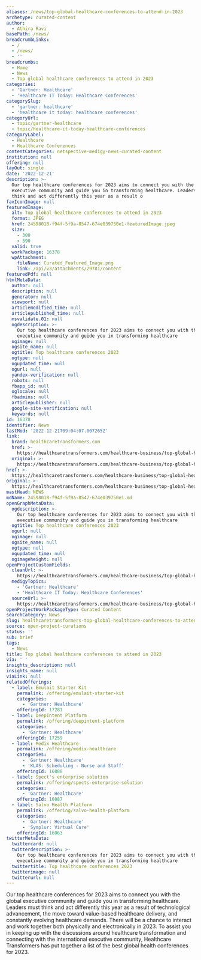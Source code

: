 ```yaml
---
aliases: /news/top-global-healthcare-conferences-to-attend-in-2023
archetype: curated-content
author:
  - Athira Ravi
basePath: /news/
breadcrumbLinks:
  - /
  - /news/
  - ''
breadcrumbs:
  - Home
  - News
  - Top global healthcare conferences to attend in 2023
categories:
  - 'Gartner: Healthcare'
  - 'Healthcare IT Today: Healthcare Conferences'
categorySlug:
  - 'gartner: healthcare'
  - 'healthcare it today: healthcare conferences'
categoryUrl:
  - topic/gartner-healthcare
  - topic/healthcare-it-today-healthcare-conferences
categoryLabel:
  - Healthcare
  - Healthcare Conferences
contentCategories: netspective-medigy-news-curated-content
institution: null
offering: null
layOut: single
date: '2022-12-21'
description: >-
  Our top healthcare conferences for 2023 aims to connect you with the global
  executive community and guide you in transforming healthcare. Leaders must
  think and act differently this year as a result o
favIconImage: null
featuredImage:
  alt: Top global healthcare conferences to attend in 2023
  format: JPEG
  href: 24598018-f94f-5f9a-8547-674e039750e1-featuredImage.jpeg
  size:
    - 300
    - 590
  valid: true
  workPackage: 16378
  wpAttachment:
    fileName: Curated_Featured_Image.png
    link: /api/v3/attachments/29781/content
featuredPdf: null
htmlMetaData:
  author: null
  description: null
  generator: null
  viewport: null
  articlemodified_time: null
  articlepublished_time: null
  msvalidate.01: null
  ogdescription: >-
    Our top healthcare conferences for 2023 aims to connect you with the global
    executive community and guide you in transforming healthcare
  ogimage: null
  ogsite_name: null
  ogtitle: Top healthcare conferences 2023
  ogtype: null
  ogupdated_time: null
  ogurl: null
  yandex-verification: null
  robots: null
  fbapp_id: null
  oglocale: null
  fbadmins: null
  articlepublisher: null
  google-site-verification: null
  keywords: null
id: 16378
identifier: News
lastMod: '2022-12-21T09:04:07.007265Z'
link:
  brand: healthcaretransformers.com
  href: >-
    https://healthcaretransformers.com/healthcare-business/top-global-healthcare-conferences-to-attend-in-2023/
  original: >-
    https://healthcaretransformers.com/healthcare-business/top-global-healthcare-conferences-to-attend-in-2023/
href: >-
  https://healthcaretransformers.com/healthcare-business/top-global-healthcare-conferences-to-attend-in-2023/
original: >-
  https://healthcaretransformers.com/healthcare-business/top-global-healthcare-conferences-to-attend-in-2023/
mastHead: NEWS
mdName: 24598018-f94f-5f9a-8547-674e039750e1.md
openGraphMetaData:
  ogdescription: >-
    Our top healthcare conferences for 2023 aims to connect you with the global
    executive community and guide you in transforming healthcare
  ogtitle: Top healthcare conferences 2023
  ogurl: null
  ogimage: null
  ogsite_name: null
  ogtype: null
  ogupdated_time: null
  ogimageheight: null
openProjectCustomFields:
  cleanUrl: >-
    https://healthcaretransformers.com/healthcare-business/top-global-healthcare-conferences-to-attend-in-2023/
  medigyTopics:
    - 'Gartner: Healthcare'
    - 'Healthcare IT Today: Healthcare Conferences'
  sourceUrl: >-
    https://healthcaretransformers.com/healthcare-business/top-global-healthcare-conferences-to-attend-in-2023/
openProjectWorkPackageType: Curated Content
searchCategory: News
slug: healthcaretransformers-top-global-healthcare-conferences-to-attend-in-2023
source: open-project-curations
status: ''
sub: brief
tags:
  - News
title: Top global healthcare conferences to attend in 2023
via: ' '
insights_description: null
insights_name: null
viaLink: null
relatedOfferings:
  - label: Emulait Starter Kit
    permalink: /offering/emulait-starter-kit
    categories:
      - 'Gartner: Healthcare'
    offeringId: 17281
  - label: DeepIntent Platform
    permalink: /offering/deepintent-platform
    categories:
      - 'Gartner: Healthcare'
    offeringId: 17259
  - label: Medix Healthcare
    permalink: /offering/medix-healthcare
    categories:
      - 'Gartner: Healthcare'
      - 'KLAS: Scheduling - Nurse and Staff'
    offeringId: 16888
  - label: Spect's enterprise solution
    permalink: /offering/spects-enterprise-solution
    categories:
      - 'Gartner: Healthcare'
    offeringId: 16087
  - label: Salvo Health Platform
    permalink: /offering/salvo-health-platform
    categories:
      - 'Gartner: Healthcare'
      - 'Symplur: Virtual Care'
    offeringId: 16063
twitterMetaData:
  twittercard: null
  twitterdescription: >-
    Our top healthcare conferences for 2023 aims to connect you with the global
    executive community and guide you in transforming healthcare
  twittertitle: Top healthcare conferences 2023
  twitterimage: null
  twitterurl: null
---
```

<p>Our top healthcare conferences for 2023 aims to connect you with the global executive community and guide you in transforming healthcare. Leaders must think and act differently this year as a result of technological advancement, the move toward value-based healthcare delivery, and constantly evolving healthcare demands. There will be a chance to interact and work together both physically and electronically in 2023. To assist you in keeping up with the discussions around healthcare transformation and connecting with the international executive community, Healthcare Transformers has put together a list of the best global health conferences for 2023.</p>